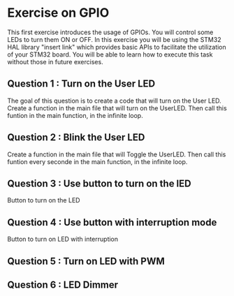 # Exercise on GPIO

This first exercise introduces the usage of GPIOs.
You will control some LEDs to turn them ON or OFF.
In this exercise you will be using the STM32 HAL library "insert link" which provides basic APIs to facilitate the utilization of your STM32 board.
You will be able to learn how to execute this task without those in future exercises.

## Question 1 : Turn on the User LED

The goal of this question is to create a code that will turn on the User LED.
Create a function in the main file that will turn on the UserLED.
Then call this funtion in the main function, in the infinite loop.

## Question 2 : Blink the User LED

Create a function in the main file that will Toggle the UserLED.
Then call this funtion every seconde in the main function, in the infinite loop.

## Question 3 : Use button to turn on the lED

Button to turn on the LED

## Question 4 : Use button with interruption mode

Button to turn on LED with interruption

## Question 5 : Turn on LED with PWM

## Question 6 : LED Dimmer
